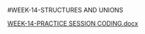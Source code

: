#WEEK-14-STRUCTURES AND UNIONS

[WEEK-14-PRACTICE SESSION CODING.docx](https://github.com/user-attachments/files/18419887/WEEK-14-PRACTICE.SESSION.CODING.docx)

